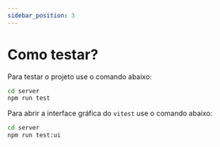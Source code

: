 ```yaml
---
sidebar_position: 3
---
```


# Como testar?
Para testar o projeto use o comando abaixo:

```bash
cd server
npm run test
```

Para abrir a interface gráfica do `vitest` use o comando abaixo:

```bash
cd server
npm run test:ui
```
